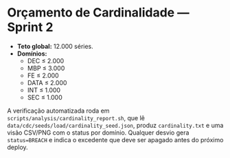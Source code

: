 # Orçamento de Cardinalidade — Sprint 2

- **Teto global:** 12.000 séries.
- **Domínios:**
  - DEC ≤ 2.000
  - MBP ≤ 3.000
  - FE ≤ 2.000
  - DATA ≤ 2.000
  - INT ≤ 1.000
  - SEC ≤ 1.000

A verificação automatizada roda em `scripts/analysis/cardinality_report.sh`, que lê `data/cdc/seeds/load/cardinality_seed.json`, produz `cardinality.txt` e uma visão CSV/PNG com o status por domínio. Qualquer desvio gera `status=BREACH` e indica o excedente que deve ser apagado antes do próximo deploy.
